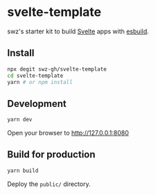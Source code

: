 # svelte-template

swz's starter kit to build [Svelte](https://svelte.dev/) apps with [esbuild](https://esbuild.github.io/).

## Install

```bash
npx degit swz-gh/svelte-template
cd svelte-template
yarn # or npm install
```

## Development

```bash
yarn dev
```

Open your browser to <http://127.0.0.1:8080>

## Build for production

```bash
yarn build
```

Deploy the `public/` directory.
